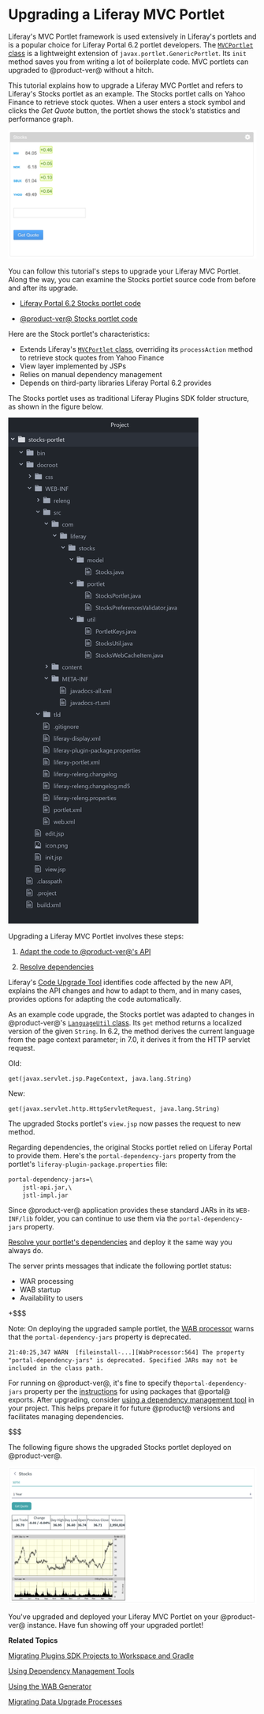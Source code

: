 # Upgrading a Liferay MVC Portlet [](id=upgrading-a-liferay-mvc-portlet)

Liferay's MVC Portlet framework is used extensively in Liferay's portlets and is
a popular choice for Liferay Portal 6.2 portlet developers. The
[`MVCPortlet` class](@platform-ref@/7.0-latest/javadocs/portal-kernel/com/liferay/portal/kernel/portlet/bridges/mvc/MVCPortlet.html)
is a lightweight extension of `javax.portlet.GenericPortlet`. Its `init` method
saves you from writing a lot of boilerplate code. MVC portlets can upgraded
to @product-ver@ without a hitch. 

This tutorial explains how to upgrade a Liferay MVC Portlet and refers to
Liferay's Stocks portlet as an example.  The Stocks portlet calls on Yahoo
Finance to retrieve stock quotes. When a user enters a stock symbol and clicks
the *Get Quote* button, the portlet shows the stock's statistics and
performance graph. 

![Figure 1: Users enter a stock's symbol and click the *Get Quote* button to see the stock's performance details.](../../../../images/upgrading-portlets-stocks-portlet-view-6-2.png)

You can follow this tutorial's steps to upgrade your Liferay MVC Portlet. Along
the way, you can examine the Stocks portlet source code from before and after
its upgrade.

-   [Liferay Portal 6.2 Stocks portlet code](https://dev.liferay.com/documents/10184/656312/stocks-portlet-pre-7-0-upgrade.zip)

-   [@product-ver@ Stocks portlet code](https://dev.liferay.com/documents/10184/656312/stocks-portlet-post-7-0-upgrade.zip)

Here are the Stock portlet's characteristics: 

-   Extends Liferay's [`MVCPortlet` class](@platform-ref@/7.0-latest/javadocs/portal-kernel/com/liferay/portal/kernel/portlet/bridges/mvc/MVCPortlet.html),
    overriding its `processAction` method 
    to retrieve stock quotes from Yahoo Finance
-   View layer implemented by JSPs
-   Relies on manual dependency management
-   Depends on third-party libraries Liferay Portal 6.2 provides 

The Stocks portlet uses as traditional Liferay Plugins SDK folder structure, as shown in the figure below. 

![Figure 2: The Stocks portlet follows the portlet plugin folder structure the Plugins SDK generated.](../../../../images/upgrading-portlets-stocks-portlet-anatomy.png)

Upgrading a Liferay MVC Portlet involves these steps:

1.  [Adapt the code to @product-ver@'s API](/develop/tutorials/-/knowledge_base/7-0/adapting-to-liferay-7s-api-with-the-code-upgrade-tool)

2.  [Resolve dependencies](/develop/tutorials/-/knowledge_base/7-0/resolving-a-plugins-dependencies)

Liferay's 
[Code Upgrade Tool](/develop/tutorials/-/knowledge_base/7-0/adapting-to-liferay-7s-api-with-the-code-upgrade-tool)
identifies code affected by the new API, explains the API changes and how to
adapt to them, and in many cases, provides options for adapting the code
automatically. 

As an example code upgrade, the Stocks portlet was adapted to changes in
@product-ver@'s 
[`LanguageUtil` class](@platform-ref@/7.0-latest/javadocs/portal-kernel/com/liferay/portal/kernel/language/LanguageUtil.html).
Its `get` method returns a localized version of the given `String`. In 6.2, the
method derives the current language from the page context parameter; in 7.0, it
derives it from the HTTP servlet request.

Old:

    get(javax.servlet.jsp.PageContext, java.lang.String)
 
New:

    get(javax.servlet.http.HttpServletRequest, java.lang.String)
 
The upgraded Stocks portlet's `view.jsp` now passes the request to new method.

Regarding dependencies, the original Stocks portlet relied on Liferay Portal to
provide them.  Here's the `portal-dependency-jars` property from the portlet's
`liferay-plugin-package.properties` file:

    portal-dependency-jars=\
        jstl-api.jar,\
        jstl-impl.jar

Since @product-ver@ application provides these standard JARs in its
`WEB-INF/lib` folder, you can continue to use them via the
`portal-dependency-jars` property. 

[Resolve your portlet's dependencies](/develop/tutorials/-/knowledge_base/7-0/resolving-a-plugins-dependencies)
and deploy it the same way you always do. 

The server prints messages that indicate the following portlet status:

-   WAR processing
-   WAB startup
-   Availability to users

+$$$

Note: On deploying the upgraded sample portlet, the
[WAB processor](/develop/tutorials/-/knowledge_base/7-0/using-the-wab-generator)
warns that the `portal-dependency-jars` property is deprecated. 

    21:40:25,347 WARN  [fileinstall-...][WabProcessor:564] The property "portal-dependency-jars" is deprecated. Specified JARs may not be included in the class path.

For running on @product-ver@, it's fine to specify the`portal-dependency-jars`
property per the
[instructions](resolving-a-plugins-dependencies#using-packages-liferay-portal-exports)
for using packages that @portal@ exports. After upgrading, consider
[using a dependency management tool](/develop/tutorials/-/knowledge_base/7-0/resolving-a-plugins-dependencies#managing-dependencies-with-ivy)
in your project. This helps prepare it for future @product@ versions and
facilitates managing dependencies.

$$$

The following figure shows the upgraded Stocks portlet deployed on
@product-ver@. 

![Figure 3: The upgrade Stocks portlet runs just as well on @product-ver@ as it did on Liferay Portal 6.2.](../../../../images/upgrading-portlets-stocks-portlet-upgraded.png)

You've upgraded and deployed your Liferay MVC Portlet on your @product-ver@
instance. Have fun showing off your upgraded portlet!

**Related Topics**

[Migrating Plugins SDK Projects to Workspace and Gradle](/develop/tutorials/-/knowledge_base/7-0/migrating-traditional-plugins-to-workspace-web-applications)

[Using Dependency Management Tools](/develop/tutorials/-/knowledge_base/7-0/resolving-a-plugins-dependencies#managing-dependencies-with-ivy)

[Using the WAB Generator](/develop/tutorials/-/knowledge_base/7-0/using-the-wab-generator)

[Migrating Data Upgrade Processes](/develop/tutorials/-/knowledge_base/7-0/optimizing-app-upgrade-processes)
